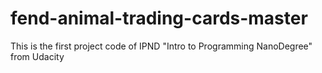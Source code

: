 # fend-animal-trading-cards-master
This is the first project code of IPND "Intro to Programming NanoDegree" from Udacity
